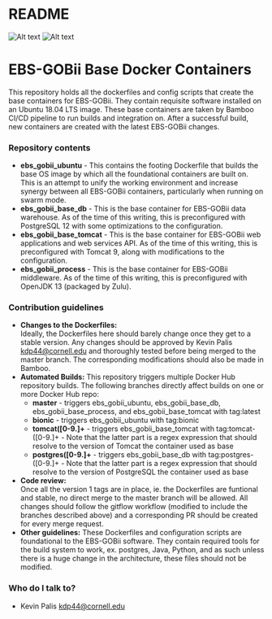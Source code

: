 # README #

![Alt text](https://thumbnails-photos.amazon.com/v1/thumbnail/Of9ZDsQVQJmwU8yVUOqOBA?viewBox=1274%2C446&ownerId=A3RL6H4CGV9EDF&groupShareToken=hUvDrVn8RPWn5_u_YGm-bQ.sVGw65F_iwiLRhphi27iN5 "EBS") ![Alt text](https://thumbnails-photos.amazon.com/v1/thumbnail/BoKZcnoqRbu1FA5S-pq0FQ?viewBox=860%2C430&ownerId=A3RL6H4CGV9EDF&groupShareToken=3nBmqRPHRkOSNoFCzXXJxA.g3lrRb25_s0FjHtiFfscnu "GOBii Project")


# EBS-GOBii Base Docker Containers

This repository holds all the dockerfiles and config scripts that create the base containers for EBS-GOBii. They contain requisite software installed on an Ubuntu 18.04 LTS image.
These base containers are taken by Bamboo CI/CD pipeline to run builds and integration on. After a successful build, new containers are created with the latest EBS-GOBii changes.

### Repository contents ###

* **ebs_gobii_ubuntu** - This contains the footing Dockerfile that builds the base OS image by which all the foundational containers are built on. This is an attempt to unify the working environment and increase synergy between all EBS-GOBii containers, particularly when running on swarm mode.
* **ebs_gobii_base_db** - This is the base container for EBS-GOBii data warehouse. As of the time of this writing, this is preconfigured with PostgreSQL 12 with some optimizations to the configuration.
* **ebs_gobii_base_tomcat** - This is the base container for EBS-GOBii web applications and web services API. As of the time of this writing, this is preconfigured with Tomcat 9, along with modifications to the configuration.
* **ebs_gobii_process** - This is the base container for EBS-GOBii middleware. As of the time of this writing, this is preconfigured with OpenJDK 13 (packaged by Zulu).

### Contribution guidelines ###

* **Changes to the Dockerfiles:**   
	Ideally, the Dockerfiles here should barely change once they get to a stable version. Any changes should be approved by Kevin Palis <kdp44@cornell.edu> and thoroughly tested before being merged to the master branch. The corresponding modifications should also be made in Bamboo.
* **Automated Builds:** 
	This repository triggers multiple Docker Hub repository builds. The following branches directly affect builds on one or more Docker Hub repo:
	* **master** - triggers ebs_gobii_ubuntu, ebs_gobii_base_db, ebs_gobii_base_process, and ebs_gobii_base_tomcat with tag:latest
	* **bionic** - triggers ebs_gobii_ubuntu with tag:bionic
	* **tomcat([0-9.]+** - triggers ebs_gobii_base_tomcat with tag:tomcat-([0-9.]+ - Note that the latter part is a regex expression that should resolve to the version of Tomcat the container used as base
	* **postgres([0-9.]+** - triggers ebs_gobii_base_db with tag:postgres-([0-9.]+ - Note that the latter part is a regex expression that should resolve to the version of PostgreSQL the container used as base
* **Code review:**   
	Once all the version 1 tags are in place, ie. the Dockerfiles are funtional and stable, no direct merge to the master branch will be allowed. All changes should follow the gitflow workflow (modified to include the branches described above) and a corresponding PR should be created for every merge request.
* **Other guidelines:** 
	These Dockerfiles and configuration scripts are foundational to the EBS-GOBii software. They contain required tools for the build system to work, ex. postgres, Java, Python, and as such unless there is a huge change in the architecture, these files should not be modified.

### Who do I talk to? ###

* Kevin Palis <kdp44@cornell.edu>
